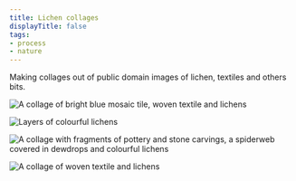 ```yaml
---
title: Lichen collages 
displayTitle: false
tags: 
- process
- nature
---
```


Making collages out of public domain images of lichen, textiles and others bits.

![A collage of bright blue mosaic tile, woven textile and lichens](https://d2w9rnfcy7mm78.cloudfront.net/11476628/original_6ac2956abfd9fb03d4d9dbb89824ee49.jpg?1617721482?bc=0)

![Layers of colourful lichens](https://d2w9rnfcy7mm78.cloudfront.net/11476622/original_a3adb6b07f612cfc2c33610c5130351f.jpg?1617721473?bc=0)

![A collage with fragments of pottery and stone carvings, a spiderweb covered in dewdrops and colourful lichens](https://d2w9rnfcy7mm78.cloudfront.net/11476623/original_784942db2a0f768d844a76e91ba48fc9.jpg?1617721475?bc=0)

![A collage of woven textile and lichens](https://d2w9rnfcy7mm78.cloudfront.net/11476625/original_fd0bf5343c9e0968201345ea4de16784.jpg?1617721523?bc=0)